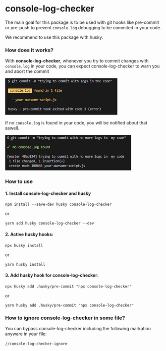 # console-log-checker

The main goal for this package is to be used with git hooks like pre-commit or pre-push to prevent `console.log` debugging to be commited in your code.

We recommend to use this package with husky.

### How does it works?

With **console-log-checker**, whenever you try to commit changes with `console.log` in your code, you can expect console-log-checker to warn you and abort the commit

![console.log found in 1 file](console-log-found.png)

If no `console.log` is found in your code, you will be notified about that aswell.

![no console.log found](console-log-clear.png)

### How to use

#### 1. Install console-log-checker and husky

```
npm install --save-dev husky console-log-checker
```

or

```
yarn add husky console-log-checker --dev
```

#### 2. Active husky hooks:

```
npx husky install
```

or

```
yarn husky install
```

#### 3. Add husky hook for console-log-checker:

```
npx husky add .husky/pre-commit "npx console-log-checker"
```

or

```
yarn husky add .husky/pre-commit "npx console-log-checker"
```

### How to ignore console-log-checker in some file?

You can bypass console-log-checker including the following markation anyware in your file:

`//console-log-checker-ignore`
